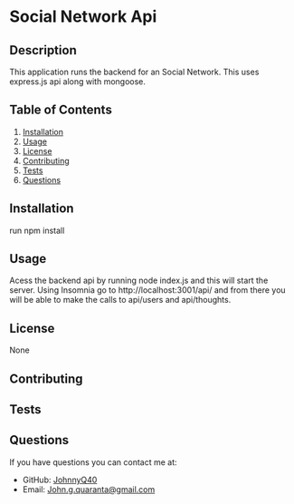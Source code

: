 # Social Network Api

## Description

This application runs the backend for an Social Network. This uses express.js api along with mongoose.

## Table of Contents

1. [Installation](#installation)
2. [Usage](#usage)
3. [License](#license)
4. [Contributing](#contributing)
5. [Tests](#tests)
6. [Questions](#questions)
## Installation

run npm install

## Usage
Acess the backend api by running node index.js and this will start the server. Using Insomnia go to http://localhost:3001/api/ and from there you will be able to make the calls to api/users and api/thoughts.

## License
None

## Contributing


## Tests


## Questions

If you have questions you can contact me at:
- GitHub: [JohnnyQ40](https://github.com/JohnnyQ40)
- Email: John.g.quaranta@gmail.com